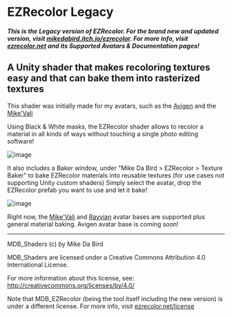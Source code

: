 # EZRecolor Legacy
***This is the Legacy version of EZRecolor. For the brand new and updated version, visit [mikedabird.itch.io/ezrecolor](https://mikedabird.itch.io/ezrecolor). For more info, visit [ezrecolor.net](https://ezrecolor.net) and its Supported Avatars & Documentation pages!***
## A Unity shader that makes recoloring textures easy and that can bake them into rasterized textures
This shader was initially made for my avatars, such as the [Avigen](https://mikedabird.itch.io/avigen) and the [Mike'Vali](https://mikedabird.itch.io/mikevali)

Using Black & White masks, the EZRecolor shader allows to recolor a material in all kinds of ways without touching a single photo editing software!

![image](https://github.com/MikeDaBird/EZRecolor/assets/24901068/0ce65f0d-ed3b-4f35-9850-cf0ca946e56e)

It also includes a Baker window, under "Mike Da Bird > EZRecolor > Texture Baker" to bake EZRecolor materials into reusable textures (for use cases not supporting Unity custom shaders) Simply select the avatar, drop the EZRecolor prefab you want to use and let it bake!

![image](https://github.com/MikeDaBird/EZRecolor/assets/24901068/16cb2725-3726-48f5-82f3-8f274e5cd5e9)

Right now, the [Mike'Vali](https://mikedabird.itch.io/mikevali) and [Rayvian](https://mikedabird.itch.io/rayvian) avatar bases are supported plus general material baking. Avigen avatar base is coming soon!

---

MDB_Shaders (c) by Mike Da Bird

MDB_Shaders are licensed under a
Creative Commons Attribution 4.0 International License.

For more information about this license, see:
http://creativecommons.org/licenses/by/4.0/


Note that MDB_EZRecolor (being the tool itself including the new version) is under a different license. For more info, visit [ezrecolor.net/license](https://ezrecolor.net/license)
